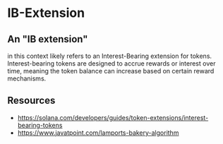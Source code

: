 # IB-Extension

## An "IB extension" 
in this context likely refers to an Interest-Bearing extension for tokens. Interest-bearing tokens are designed to accrue rewards or interest over time, meaning the token balance can increase based on certain reward mechanisms.

## Resources
- https://solana.com/developers/guides/token-extensions/interest-bearing-tokens
- https://www.javatpoint.com/lamports-bakery-algorithm

